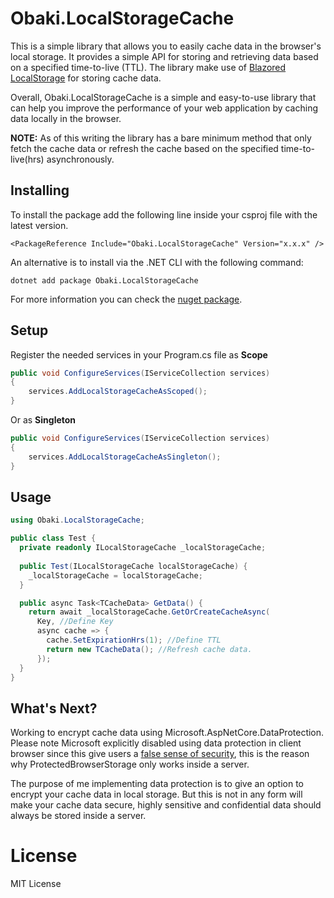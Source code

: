 # Obaki.LocalStorageCache
This is a simple library that allows you to easily cache data in the browser's local storage. It provides a simple API for storing and retrieving data  based on a specified time-to-live (TTL). The library make use of [Blazored LocalStorage](https://github.com/Blazored/LocalStorage) for storing cache data.

Overall, Obaki.LocalStorageCache is a simple and easy-to-use library that can help you improve the performance of your web application by caching data locally in the browser.

**NOTE:** As of this writing the library has a bare minimum method that only fetch the cache data or refresh the cache based on the specified time-to-live(hrs) asynchronously.
## Installing

To install the package add the following line inside your csproj file with the latest version.

```
<PackageReference Include="Obaki.LocalStorageCache" Version="x.x.x" />
```

An alternative is to install via the .NET CLI with the following command:

```
dotnet add package Obaki.LocalStorageCache
```

For more information you can check the [nuget package](https://www.nuget.org/packages/Obaki.LocalStorageCache).

## Setup
Register the needed services in your Program.cs file as **Scope**

```c#
public void ConfigureServices(IServiceCollection services)
{
    services.AddLocalStorageCacheAsScoped();
}
``` 

Or as **Singleton**

```c#
public void ConfigureServices(IServiceCollection services)
{
    services.AddLocalStorageCacheAsSingleton();
}
```
## Usage
```c#
using Obaki.LocalStorageCache;

public class Test {
  private readonly ILocalStorageCache _localStorageCache;
  
  public Test(ILocalStorageCache localStorageCache) {
    _localStorageCache = localStorageCache;
  }

  public async Task<TCacheData> GetData() {
    return await _localStorageCache.GetOrCreateCacheAsync(
      Key, //Define Key
      async cache => {
        cache.SetExpirationHrs(1); //Define TTL	
        return new TCacheData(); //Refresh cache data.
      });
  }
}
```
## What's Next?
Working to encrypt cache data using Microsoft.AspNetCore.DataProtection. Please note Microsoft explicitly disabled using data protection in client browser since this give users a [false sense of security](https://github.com/dotnet/aspnetcore/blob/main/src/Components/Server/src/ProtectedBrowserStorage/ProtectedBrowserStorage.cs), this is the reason why ProtectedBrowserStorage only works inside a server.  

The purpose of me implementing data protection is to give an option to encrypt your cache data in local storage. But this is not in any form will make your cache data secure, highly sensitive and confidential data should always be stored inside a server.

# License
MIT License
